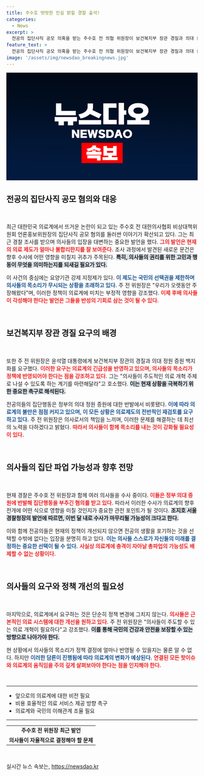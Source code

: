 ```yaml
---
title: 주수호 떳떳한 진실 밝힐 경찰 출석!
categories:
  - News
excerpt: >
  전공의 집단사직 공모 의혹을 받는 주수호 전 의협 위원장이 보건복지부 장관 경질과 의대 증원 백지화를 주장하며 경찰 조사에 나섰다. 전문의 길 포기를 선택한 후배 의사들의 목소리가 들린다.
feature_text: >
  전공의 집단사직 공모 의혹을 받는 주수호 전 의협 위원장이 보건복지부 장관 경질과 의대 증원 백지화를 주장하며 경찰 조사에 나섰다. 전문의 길 포기를 선택한 후배 의사들의 목소리가 들린다.
image: '/assets/img/newsdao_breakingnews.jpg'
---
```


<p><img src="/assets/img/newsdao_breakingnews.jpg" alt="pcversion 속보" /></p>

<h2 data-ke-size="size26">전공의 집단사직 공모 혐의와 대응</h2>

<p data-ke-size="size16">&nbsp;</p>

<p data-ke-size="size16">최근 대한민국 의료계에서 뜨거운 논란이 되고 있는 주수호 전 대한의사협회 비상대책위원회 언론홍보위원장의 집단사직 공모 혐의를 둘러싼 이야기가 확산되고 있다. 그는 최근 경찰 조사를 받으며 의사들의 입장을 대변하는 중요한 발언을 했다. <b><span style="color: #ee2323;">그의 발언은 현재의 의료 제도가 얼마나 불합리한지를 잘 보여준다.</span></b> 조사 과정에서 발견된 새로운 문건은 향후 수사에 어떤 영향을 미칠지 귀추가 주목된다. <b><span style="background-color: #21538527;">특히, 의사들의 권리를 위한 고민과 행동이 무엇을 의미하는지를 되새길 필요가 있다.</span></b> </p>

<p data-ke-size="size16">이 사건의 중심에는 요양기관 강제 지정제가 있다. <b><span style="color: #1a5490;">이 제도는 국민의 선택권을 제한하며 의사들의 목소리가 무시되는 상황을 초래하고 있다.</span></b> 주 전 위원장은 "우리가 오랫동안 주장해왔다"며, 이러한 정책이 의료계에 미치는 부정적 영향을 강조했다. <b><span style="color: #ee2323;">이제 후배 의사들이 각성해야 한다는 발언은 그들을 반성의 기회로 삼는 것이 될 수 있다.</span></b> </p>

<p data-ke-size="size16">&nbsp;</p>

<h2 data-ke-size="size26">보건복지부 장관 경질 요구의 배경</h2>

<p data-ke-size="size16">&nbsp;</p>

<p data-ke-size="size16">또한 주 전 위원장은 윤석열 대통령에게 보건복지부 장관의 경질과 의대 정원 증원 백지화를 요구했다. <b><span style="color: #ee2323;">이러한 요구는 의료계의 긴급성을 반영하고 있으며, 의사들의 목소리가 정책에 반영되어야 한다는 점을 강조하고 있다.</span></b> 그는 "의사들이 주도적인 의료 개혁 주체로 나설 수 있도록 하는 계기를 마련해달라"고 호소했다. <b><span style="background-color: #21538527;">이는 현재 상황을 극복하기 위한 중요한 촉구로 해석된다.</span></b></p>

<p data-ke-size="size16">전공의들의 집단행동은 정부의 의대 정원 증원에 대한 반발에서 비롯됐다. <b><span style="color: #1a5490;">이에 따라 의료계의 불만은 점점 커지고 있으며, 이 모든 상황은 의료제도의 전반적인 재검토를 요구하고 있다.</span></b> 주 전 위원장은 의사로서의 책임을 느끼며, 이러한 문제를 해결하는 데 최선의 노력을 다하겠다고 밝혔다. <b><span style="color: #ee2323;">따라서 의사들이 함께 목소리를 내는 것이 강화될 필요성이 있다.</span></b></p>

<p data-ke-size="size16">&nbsp;</p>

<h2 data-ke-size="size26">의사들의 집단 파업 가능성과 향후 전망</h2>

<p data-ke-size="size16">&nbsp;</p>

<p data-ke-size="size16">현재 경찰은 주수호 전 위원장과 함께 여러 의사들을 수사 중이다. <b><span style="color: #ee2323;">이들은 정부 의대 증원에 반발해 집단행동을 부추긴 혐의를 받고 있다.</span></b> 따라서 이러한 수사가 의료계의 향후 전개에 어떤 식으로 영향을 미칠 것인지가 중요한 관전 포인트가 될 것이다. <b><span style="background-color: #21538527;">조지호 서울경찰청장의 발언에 따르면, 이번 달 내로 수사가 마무리될 가능성이 크다고 한다.</span></b></p>

<p data-ke-size="size16">이와 함께 전공의들은 현재의 정책이 개선되지 않으면 전공의 생활을 포기하는 것을 선택할 수밖에 없다는 입장을 분명히 하고 있다. <b><span style="color: #1a5490;">이는 의사들 스스로가 자신들의 미래를 결정하는 중요한 선택이 될 수 있다.</span></b> <b><span style="color: #ee2323;">사실상 의료계에 충격이 자아날 총파업의 가능성도 배제할 수 없는 상황이다.</span></b></p>

<p data-ke-size="size16">&nbsp;</p>

<h2 data-ke-size="size26">의사들의 요구와 정책 개선의 필요성</h2>

<p data-ke-size="size16">&nbsp;</p>

<p data-ke-size="size16">마지막으로, 의료계에서 요구하는 것은 단순히 정책 변경에 그치지 않는다. <b><span style="color: #ee2323;">의사들은 근본적인 의료 시스템에 대한 개선을 원하고 있다.</span></b> 주 전 위원장은 "의사들이 주도할 수 있는 의료 개혁이 필요하다"고 강조했다. <b><span style="background-color: #21538527;">이를 통해 국민의 건강과 안전을 보장할 수 있는 방향으로 나아가야 한다.</span></b></p>

<p data-ke-size="size16">현 상황에서 의사들의 목소리가 정책 결정에 얼마나 반영될 수 있을지는 물론 알 수 없다. 하지만 <b><span style="color: #1a5490;">이러한 담론이 진행됨에 따라 의료계의 변화가 예상된다.</span></b> <b><span style="color: #ee2323;">연결된 모든 핫이슈와 의료계의 움직임을 주의 깊게 살펴보아야 한다는 점을 인지해야 한다.</span></b></p>

<p data-ke-size="size16">&nbsp;</p>

<hr />

<ul>
<li>앞으로의 의료계에 대한 비전 필요</li>
<li>비용 효율적인 의료 서비스 제공 방향 촉구</li>
<li>의료계와 국민의 이해관계 조율 필요</li>
</ul>

<hr />

<table style="width: 100%;">
    <tr>
        <td style="text-align: center; height: 17px;"><b>주수호 전 위원장 최근 발언</b></td>
    </tr>
    <tr>
        <td style="text-align: center; height: 17px;"><b>의사들이 자율적으로 결정해야 할 문제</b></td>
    </tr>
</table>

<p data-ke-size="size16">&nbsp;</p>
실시간 뉴스 속보는, <a href="https://newsdao.kr" rel="dofollow">https://newsdao.kr</a>


